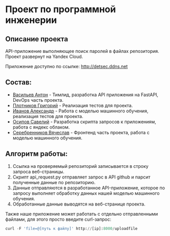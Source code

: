 # Проект по программной инженерии

## Описание проекта
API-приложение выполняющее поиск паролей в файлах репозитория. Проект развернут на Yandex Cloud.

Приложение доступно по ссылке: http://detsec.ddns.net


## Состав:
* [Васильев Антон](https://github.com/Ch00cha) - Тимлид, разработка API приложения на FastAPI, DevOps часть проекта.
* [Плотников Григорий](https://github.com/M1nestreL) - Реализация тестов для проекта.
* [Иванов Александр](https://github.com/Alexadr45) - Работа с моделью машинного обучения, реализация тестов для проекта.
* [Осипов Савелий](https://github.com/Goolissimo) - Разработка скрипта запросов к приложениям, работа с яндекс облаком.
* [Серебренников Вячеслав](https://github.com/yashka2210) -  Фронтенд часть проекта, работа с моделью машинного обучения.


## Алгоритм работы:
1. Ссылка на проверяемый репозиторий записывается в строку запроса веб-страницы.
2. Скрипт api_request.py отправляет запрос в API github и парсит полученные данные по репозиторию.
3. Данные отправляются в разработанное API-приложение, которое по запросу выполняет обработку данных нашей моделью машинного обучения.
4. Обработанные данные выводятся на веб-странице проекта.

Также наше приложение может работать с отдельно отправленными файлами, для этого просто введите curl-запрос: 
```python
curl -F 'file=@[путь к файлу]' http://[ip]:8000/uploadfile
```

